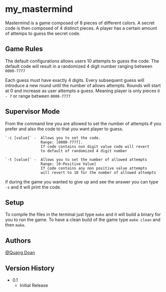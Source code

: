 # my_mastermind

Mastermind is a game composed of 8 pieces of different colors. A secret code is then composed of 4 distinct pieces. A player has a certain amount of attemps to guess the secret code.


## Game Rules

The default configurations allows users 10 attempts to guess the code. The default code will result in a randomized 4 digit number ranging between `0000-7777`

Each guess must have exactly 4 digits. Every subsequent guess will introduce a new round until the number of allows attempts.
Rounds will start at 0 and increase as user attempts a guess. Meaning player is only pieces `0 - 7` or range between `0000-7777` 


## Supervisor Mode

From the command line you are allowed to set the number of attempts if you prefer and also the code to that you want player to guess.
```
`-c [value]` -  Allows you to set the code. 
                Range: [0000-7777]. 
                If code contains non digit value code will revert 
                to default of randomized 4 digit number

`-t [value]` -  Allows you to set the number of allowed attempts
                Range: [0-Positive Value]
                If code contains any non positive value attempts 
                will revert to 10 for the number of allowed attempts
```

if during the game you wanted to give up and see the answer you can type `-s` and it will print the code.


## Setup
To compile the files in the terminal just type `make` and it will build a binary for you to run the game.
To have a clean build of the game type `make clean` and then `make`.


## Authors

[@Quang Doan](https://git.us.qwasar.io/doan_q)

## Version History

* 0.1
    * Initial Release
